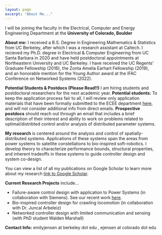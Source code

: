 ```yaml
---
layout: page
excerpt: "About Me..."
---
```


I will be joining the faculty in the Electrical, Computer and Energy Engineering Department at the **University of Colorado, Boulder**


**About me:** I received a B.S. Degree in Engineering Mathematics & Statistics from UC Berkeley, after which I was a research assistant at Caltech. I recieved my Ph.D. degree in Electrical & Computer Engineering from UC Santa Barbara in 2020 and have held postdoctoral appointments at Northeastern University and UC Berkeley. I have received the UC Regents’ Graduate Fellowship (2016),
the Zonta Amelia Earhart Fellowship (2019), and an honorable mention for the Young Author award at the IFAC Conference on Networked Systems (2022).

**Potential Students & Postdocs (Please Read!!)** I am hiring students and postdoctoral researchers for the next academic year. **Potential students:** To keep the application process fair to all, I will review only application materials that have been formally submitted to the ECEE department [here](https://www.colorado.edu/ecee/admissions/graduate-admissions), and will not consider additional info from direct emails. **Prospective postdocs** should reach out through an email that includes a brief description of their interest and ability to work on problems related to optimal/distribted control and/or analysis of distributed parameter systems. 


**My research** is centered around the analysis and control of spatially-distributed systems. Applications of these systems span the areas from power systems to satellite constellations to bio-inspired soft-robotics. I develop theory to characterize performance bounds, structural properties, and inherent tradeoffs in these systems to guide controller design and system co-design.

You can view a list of all my publications on Google Scholar to learn more about my research [link to Google Scholar](https://scholar.google.com/citations?user=WzacMi8AAAAJ&hl=en&authuser=1).



**Current Research Projects** include...
- Failure-aware control design with application to Power Systems (in collaboration with Siemens). See our recent work [here](https://arxiv.org/pdf/2308.08471.pdf). 
- Bio-inspired controller design for crawling locomotion (in collaboration with Dr. Juncal Arbeleiz) 
- Networked controller design with limited communication and sensing (with PhD student Walden Marshall)

**Contact Info:** emilyjensen at berkeley dot edu , ejensen at colorado dot edu

